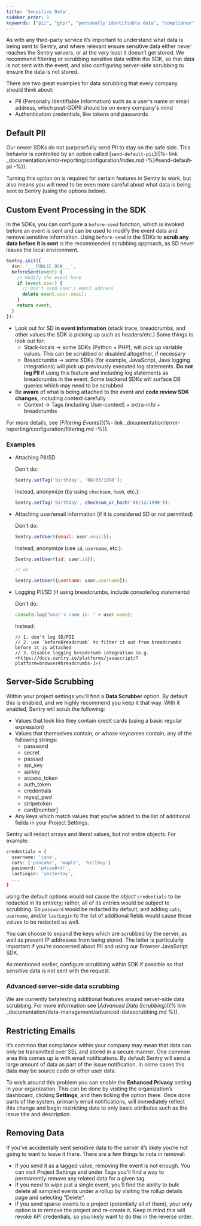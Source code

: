 ```yaml
---
title: 'Sensitive Data'
sidebar_order: 1
keywords: ["pii", "gdpr", "personally identifiable data", "compliance"]
---
```


As with any third-party service it’s important to understand what data is being sent to Sentry, and where relevant ensure sensitive data either never reaches the Sentry servers, or at the very least it doesn’t get stored. We recommend filtering or scrubbing sensitive data within the SDK, so that data is not sent with the event, and also configuring server-side scrubbing to ensure the data is not stored.

There are two great examples for data scrubbing that every company should think about:

- PII (Personally Identifiable Information) such as a user's name or email address, which post-GDPR should be on every company's mind
- Authentication credentials, like tokens and passwords

## Default PII

Our newer SDKs do not purposefully send PII to stay on the safe side. This behavior is controlled by an option called [`send-default-pii`]({%- link _documentation/error-reporting/configuration/index.md -%}#send-default-pii -%}).

Turning this option on is required for certain features in Sentry to work, but also means you will need to be even more careful about what data is being sent to Sentry (using the options below).

## Custom Event Processing in the SDK

In the SDKs, you can configure a `before-send` function, which is invoked before an event is sent and can be used to modify the event data and remove sensitive information. Using `before-send` in the SDKs to **scrub any data before it is sent** is the recommended scrubbing approach, as SD never leaves the local environment.

```javascript
Sentry.init({
  dsn: '___PUBLIC_DSN___',
  beforeSend(event) {
    // Modify the event here
    if (event.user) {
      // Don't send user's email address
      delete event.user.email;
    }
    return event;
  }
});
```

- Look out for SD **in event information** (stack trace, breadcrumbs, and other values the SDK is picking up such as headers/etc.) Some things to look out for:
    - Stack-locals → some SDKs (Python + PHP), will pick up variable values. This can be scrubbed or disabled altogether, if necessary
    - Breadcrumbs → some SDKs (for example, JavaScript, Java logging integrations) will pick up previously executed log statements. **Do not log PII** if using this feature and including log statements as breadcrumbs in the event. Some backend SDKs will surface DB queries which may need to be scrubbed
- Be **aware** of what is being attached to the event and **code review SDK changes,** including context carefully
    - Context → Tags (including User-context) + extra-info + breadcrumbs

For more details, see [_Filtering Events_]({%- link _documentation/error-reporting/configuration/filtering.md -%}).

### Examples

- Attaching PII/SD

    Don't do:
    
    ```javascript
    Sentry.setTag('birthday', '08/03/1990');
    ```
    
    Instead, anonymize (by using `checksum`, `hash`, etc.):
    
    ```javascript
    Sentry.setTag('birthday', checksum_or_hash('08/12/1990'));
    ```
    
- Attaching user/email information (if it is considered SD or not permitted)

    Don't do:
    
    ```javascript
    Sentry.setUser({email: user.email});
    ```    

    Instead, anonymize (use `id`, `username`, etc.):
    
    ```javascript
    Sentry.setUser({id: user.id});
    
    // or
    
    Sentry.setUser({username: user.username});
    ```

- Logging PII/SD (if using breadcrumbs, include console/log statements)

    Don't do:
    
    ```javascript
    console.log("user's name is: " + user.name);
    ```
    
    Instead:
    
    ```
    // 1. don't log SD/PII
    // 2. use `beforeBreadcrumb` to filter it out from breadcrumbs before it is attached
    // 3. Disable logging breadcrumb integration (e.g. <https://docs.sentry.io/platforms/javascript/?platform=browser#breadcrumbs-1>)
    ```

## Server-Side Scrubbing

Within your project settings you’ll find a **Data Scrubber** option. By default this is enabled, and we highly recommend you keep it that way. With it enabled, Sentry will scrub the following:

-   Values that look like they contain credit cards (using a basic regular expression)
-   Values that themselves contain, or whose keynames contain, any of the following strings: 
    -   password
    -   secret
    -   passwd
    -   api_key
    -   apikey
    -   access_token
    -   auth_token
    -   credentials
    -   mysql_pwd
    -   stripetoken
    -   card[number]
-   Any keys which match values that you’ve added to the list of additional fields in your Project Settings.

Sentry will redact arrays and literal values, but not entire objects. For example:

```bash
credentials = {
  username: 'jane',
  cats: ['pancake', 'maple', 'hellboy']
  password: 'p4ssw0rd!',
  lastLogin: 'yesterday',
  ...
}
```

using the default options would not cause the _object_ `credentials` to be redacted in its entirety; rather, all of its entries would be subject to scrubbing. So `password` would be redacted by default, and adding `cats`, `username`, and/or `lastLogin` to the list of additional fields would cause those values to be redacted as well. 

You can choose to expand the keys which are scrubbed by the server, as well as prevent IP addresses from being stored. The latter is particularly important if you’re concerned about PII and using our Browser JavaScript SDK.

As mentioned earlier, configure scrubbing within SDK if possible so that sensitive data is not sent with the request.

### Advanced server-side data scrubbing

We are currently betatesting additional features around server-side data scrubbing. For more information see [_Advanced Data Scrubbing_]({% link _documentation/data-management/advanced-datascrubbing.md %}).

## Restricting Emails

It’s common that compliance within your company may mean that data can only be transmitted over SSL and stored in a secure manner. One common area this comes up is with email notifications. By default Sentry will send a large amount of data as part of the issue notification. In some cases this data may be source code or other user data.

To work around this problem you can enable the **Enhanced Privacy** setting in your organization. This can be done by visiting the organization’s dashboard, clicking **Settings**, and then ticking the option there. Once done parts of the system, primarily email notifications, will immediately reflect this change and begin restricting data to only basic attributes such as the issue title and description.

## Removing Data

If you’ve accidentally sent sensitive data to the server it’s likely you’re not going to want to leave it there. There are a few things to note in removal:

-   If you send it as a tagged value, removing the event is not enough. You can visit Project Settings and under Tags you’ll find a way to permanently remove any related data for a given tag.
-   If you need to wipe just a single event, you’ll find the ability to bulk delete all sampled events under a rollup by visiting the rollup details page and selecting “Delete”.
-   If you send sparse events to a project (potentially all of them), your only option is to remove the project and re-create it. Keep in mind this will revoke API credentials, so you likely want to do this in the reverse order.

